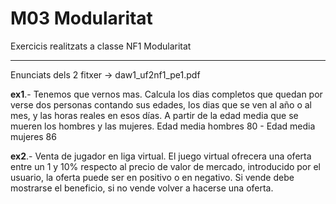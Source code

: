 # M03 Modularitat 

   Exercicis realitzats a classe NF1 Modularitat
   ***
   Enunciats dels 2 fitxer -> daw1_uf2nf1_pe1.pdf
   
   **ex1**.- Tenemos que vernos mas. Calcula los dias completos que quedan por verse dos personas contando sus edades, 
   los dias que se ven al año o al mes, y las horas reales en esos días. A partir de la edad media que se mueren los hombres y las 
   mujeres. Edad media hombres 80 - Edad media mujeres 86
   
   **ex2**.- Venta de jugador en liga virtual. El juego virtual ofrecera una oferta entre un 1 y 10% respecto al precio de valor de mercado, introducido por el usuario,   la oferta puede ser en positivo o en negativo. Si vende debe mostrarse el beneficio, si no vende volver a hacerse una oferta.
